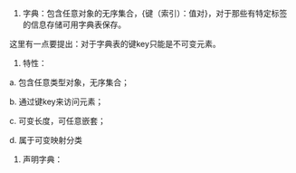 1. 字典：包含任意对象的无序集合，{键（索引）：值对}，对于那些有特定标签的信息存储可用字典表保存。

这里有一点要提出：对于字典表的键key只能是不可变元素。

1. 特性：

a.    包含任意类型对象，无序集合；

b.    通过键key来访问元素；

c.    可变长度，可任意嵌套；

d.    属于可变映射分类

1. 声明字典：





